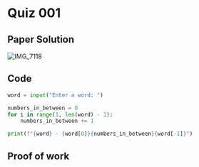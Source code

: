 # Quiz 001


## Paper Solution
![IMG_7118](https://github.com/user-attachments/assets/1bc17d7e-cd14-40a5-971f-34b9ea113a3d)

## Code
```.py
word = input("Enter a word: ")

numbers_in_between = 0
for i in range(1, len(word) - 1):
    numbers_in_between += 1

print(f"{word} - {word[0]}{numbers_in_between}{word[-1]}")
```


## Proof of work

